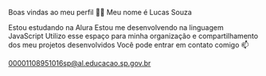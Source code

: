 Boas vindas ao meu perfil 💙💙
Meu nome é Lucas Souza

Estou estudando na Alura
Estou me desenvolvendo na linguagem JavaScript
Utilizo esse espaço para minha organização e compartilhamento dos meu projetos desenvolvidos
Você pode entrar em contato comigo 📫

00001108951016sp@al.educacao.sp.gov.br
